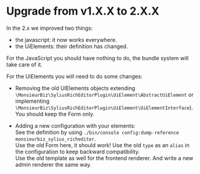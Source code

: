 # Upgrade from v1.X.X to 2.X.X

In the 2.x we improved two things:

- the javascript: it now works everywhere.
- the UiElements: their definition has changed.

For the JavaScript you should have nothing to do, the bundle system will take care of it.

For the UiElements you will need to do some changes:

- Removing the old UIElements objects
  extending `\MonsieurBiz\SyliusRichEditorPlugin\UiElement\AbstractUiElement`
  or implementing `\MonsieurBiz\SyliusRichEditorPlugin\UiElement\UiElementInterface`).  
  You should keep the Form only.

- Adding a new configuration with your elements:  
  See the definition by using `./bin/console config:dump-reference monsieurbiz_sylius_richeditor`.  
  Use the old Form here, it should work! Use the old `type` as an `alias` in the configuration
  to keep backward compatibility.  
  Use the old template as well for the frontend renderer. And write a new admin renderer the same way.
